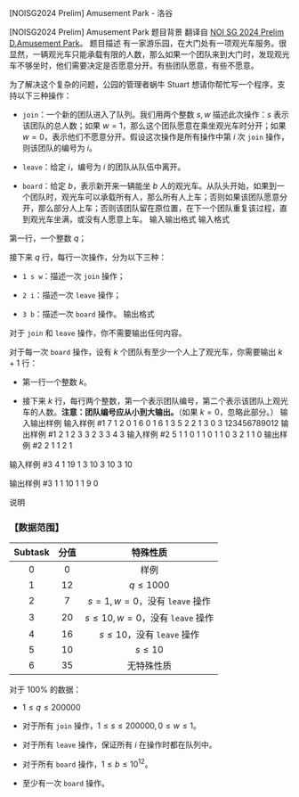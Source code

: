 



[NOISG2024 Prelim] Amusement Park - 洛谷














[NOISG2024 Prelim] Amusement Park
题目背景
翻译自 [NOI SG 2024 Prelim D.Amusement Park](https://github.com/noisg/noi-2024-prelim)。
题目描述
有一家游乐园，在大门处有一项观光车服务。很显然，一辆观光车只能承载有限的人数，那么如果一个团队来到大门时，发现观光车不够坐时，他们需要决定是否愿意分开。有些团队愿意，有些不愿意。

为了解决这个复杂的问题，公园的管理者蜗牛 Stuart 想请你帮忙写一个程序，支持以下三种操作：

- `join`：一个新的团队进入了队列。我们用两个整数 $s,w$ 描述此次操作：$s$ 表示该团队的总人数；如果 $w=1$，那么这个团队愿意在乘坐观光车时分开；如果 $w=0$，表示他们不愿意分开。假设这次操作是所有操作中第 $i$ 次 `join` 操作，则该团队的编号为 $i$。

- `leave`：给定 $i$，编号为 $i$ 的团队从队伍中离开。

- `board`：给定 $b$，表示新开来一辆能坐 $b$ 人的观光车。从队头开始，如果到一个团队时，观光车可以承载所有人，那么所有人上车；否则如果该团队愿意分开，那么部分人上车；否则该团队留在原位置，在下一个团队重复该过程，直到观光车坐满，或没有人愿意上车。
输入输出格式
输入格式

第一行，一个整数 $q$；

接下来 $q$ 行，每行一次操作，分为以下三种：

- `1 s w`：描述一次 `join` 操作；

- `2 i`：描述一次 `leave` 操作；

- `3 b`：描述一次 `board` 操作。
输出格式

对于 `join` 和 `leave` 操作，你不需要输出任何内容。

对于每一次 `board` 操作，设有 $k$ 个团队有至少一个人上了观光车，你需要输出 $k+1$ 行：

- 第一行一个整数 $k$。

- 接下来 $k$ 行，每行两个整数，第一个表示团队编号，第二个表示该团队上观光车的人数。**注意：团队编号应从小到大输出。**（如果 $k=0$，忽略此部分。）
输入输出样例
输入样例 #1
7
1 2 0
1 6 0
1 6 1
3 5
2 2
1 3 0
3 123456789012
输出样例 #1
2
1 2
3 3
2
3 3
4 3
输入样例 #2
5
1 1 0
1 1 0
1 1 0
3 2
1 1 0
输出样例 #2
2
1 1
2 1

输入样例 #3
4
1 19 1
3 10
3 10
3 10

输出样例 #3
1
1 10
1
1 9
0

说明
### 【数据范围】

|$\text{Subtask}$|分值|特殊性质|
|:-:|:-:|:-:|
|$0$|$0$|样例|
|$1$|$12$|$q\le1000$|
|$2$|$7$|$s=1,w=0$，没有 `leave` 操作|
|$3$|$20$|$s\le10,w=0$，没有 `leave` 操作|
|$4$|$16$|$s\le10$，没有 `leave` 操作|
|$5$|$10$|$s\le10$|
|$6$|$35$|无特殊性质|

对于 $100\%$ 的数据：

- $1 \le q \le 200000$

- 对于所有 `join` 操作，$1 \le s \le 200000,0 \le w \le 1$。

- 对于所有 `leave` 操作，保证所有 $i$ 在操作时都在队列中。

- 对于所有 `board` 操作，$1 \le b \le 10^{12}$。

- 至少有一次 `board` 操作。






